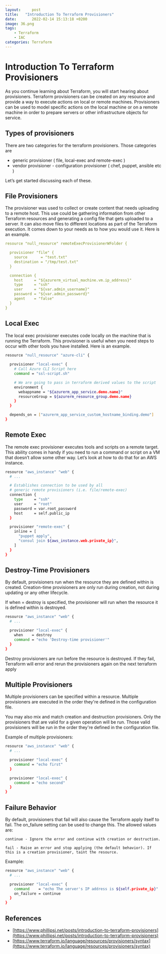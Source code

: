 ```yaml
---
layout:     post
title:   "Introduction To Terraform Provisioners"
date:       2022-02-14 15:13:18 +0200
image: 36.png
tags:
    - Terraform
    - IAC
categories: Terraform
---
```


<h1> Introduction To Terraform Provisioners </h1>

As you continue learning about Terraform, you will start hearing about provisioners. Terraform provisioners can be created on any resource and provide a way to execute actions on local or remote machines. Provisioners can be used to model specific actions on the local machine or on a remote machine in order to prepare servers or other infrastructure objects for service.

<h2> Types of provisioners </h2>

There are two categories for the terraform provisioners. Those categories are 

- generic provisioner ( file, local-exec and remote-exec )
- vendor provisioner - configuration provisioner ( chef, puppet, ansible etc )

Let’s get started discussing each of these.

<h2> File Provisioners </h2>

The provisioner was used to collect or create content that needs uploading to a remote host. This use could be gathering information from other Terraform resources and generating a config file that gets uploaded to a server. It can also move files to different locations as part of the Terraform execution. It comes down to your needs as to how you would use it. Here is an example.

```yaml
resource "null_resource" remoteExecProvisionerWFolder {

  provisioner "file" {
    source      = "test.txt"
    destination = "/tmp/test.txt"
  }

  connection {
    host     = "${azurerm_virtual_machine.vm.ip_address}"
    type     = "ssh"
    user     = "${var.admin_username}"
    password = "${var.admin_password}"
    agent    = "false"
  }
}
```
<h2> Local Exec </h2>

The local exec provisioner executes code locally on the machine that is running the Terraform. This provisioner is useful when you need steps to occur with other tools you have installed. Here is an example.

```bash
resource "null_resource" "azure-cli" {
  
  provisioner "local-exec" {
    # Call Azure CLI Script here
    command = "ssl-script.sh"

    # We are going to pass in terraform derived values to the script
    environment {
      webappname = "${azurerm_app_service.demo.name}"
      resourceGroup = ${azurerm_resource_group.demo.name}
    }
  }

  depends_on = ["azurerm_app_service_custom_hostname_binding.demo"]
}
```
<h2> Remote Exec </h2>

The remote exec provisioner executes tools and scripts on a remote target. This ability comes in handy if you need to run a command or script on a VM that doesn’t allow some other way. Let’s look at how to do that for an AWS instance.

```bash
resource "aws_instance" "web" {
  # ...

  # Establishes connection to be used by all
  # generic remote provisioners (i.e. file/remote-exec)
  connection {
    type     = "ssh"
    user     = "root"
    password = var.root_password
    host     = self.public_ip
  }

  provisioner "remote-exec" {
    inline = [
      "puppet apply",
      "consul join ${aws_instance.web.private_ip}",
    ]
  }
}
```
<h2> Destroy-Time Provisioners </h2>

By default, provisioners run when the resource they are defined within is created. Creation-time provisioners are only run during creation, not during updating or any other lifecycle.

If when = destroy is specified, the provisioner will run when the resource it is defined within is destroyed.

```bash
resource "aws_instance" "web" {
  # ...

  provisioner "local-exec" {
    when    = destroy
    command = "echo 'Destroy-time provisioner'"
  }
}
```

Destroy provisioners are run before the resource is destroyed. If they fail, Terraform will error and rerun the provisioners again on the next terraform apply

<h2> Multiple Provisioners </h2>

Multiple provisioners can be specified within a resource. Multiple provisioners are executed in the order they're defined in the configuration file.

You may also mix and match creation and destruction provisioners. Only the provisioners that are valid for a given operation will be run. Those valid provisioners will be run in the order they're defined in the configuration file.

Example of multiple provisioners:

```bash
resource "aws_instance" "web" {
  # ...

  provisioner "local-exec" {
    command = "echo first"
  }

  provisioner "local-exec" {
    command = "echo second"
  }
}
```
<h2> Failure Behavior </h2>

By default, provisioners that fail will also cause the Terraform apply itself to fail. The on_failure setting can be used to change this. The allowed values are:

    continue - Ignore the error and continue with creation or destruction.

    fail - Raise an error and stop applying (the default behavior). If this is a creation provisioner, taint the resource.

Example:

```bash
resource "aws_instance" "web" {
  # ...

  provisioner "local-exec" {
    command    = "echo The server's IP address is ${self.private_ip}"
    on_failure = continue
  }
}
```

<h2> References </h2>

- [https://www.phillipsj.net/posts/introduction-to-terraform-provisioners](https://www.phillipsj.net/posts/introduction-to-terraform-provisioners)
- [https://www.terraform.io/language/resources/provisioners/syntax](https://www.terraform.io/language/resources/provisioners/syntax)
